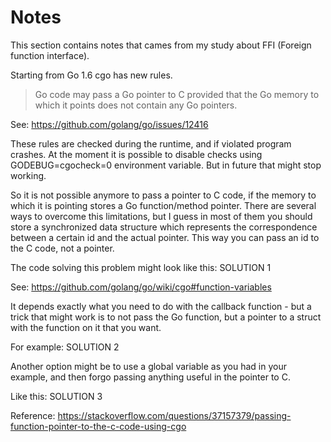 # Notes

This section contains notes that cames from my study about FFI (Foreign function interface).

Starting from Go 1.6 cgo has new rules.

> Go code may pass a Go pointer to C provided that the Go memory to which it points does not contain any Go pointers.

See: https://github.com/golang/go/issues/12416

These rules are checked during the runtime, and if violated program crashes. At the moment it is possible to disable checks using GODEBUG=cgocheck=0 environment variable. But in future that might stop working.

So it is not possible anymore to pass a pointer to C code, if the memory to which it is pointing stores a Go function/method pointer. There are several ways to overcome this limitations, but I guess in most of them you should store a synchronized data structure which represents the correspondence between a certain id and the actual pointer. This way you can pass an id to the C code, not a pointer.

The code solving this problem might look like this:  SOLUTION 1


See: https://github.com/golang/go/wiki/cgo#function-variables


It depends exactly what you need to do with the callback function - but a trick that might work is to not pass the Go function, but a pointer to a struct with the function on it that you want.

For example: SOLUTION 2


Another option might be to use a global variable as you had in your example, and then forgo passing anything useful in the pointer to C.

Like this: SOLUTION 3


Reference: https://stackoverflow.com/questions/37157379/passing-function-pointer-to-the-c-code-using-cgo

